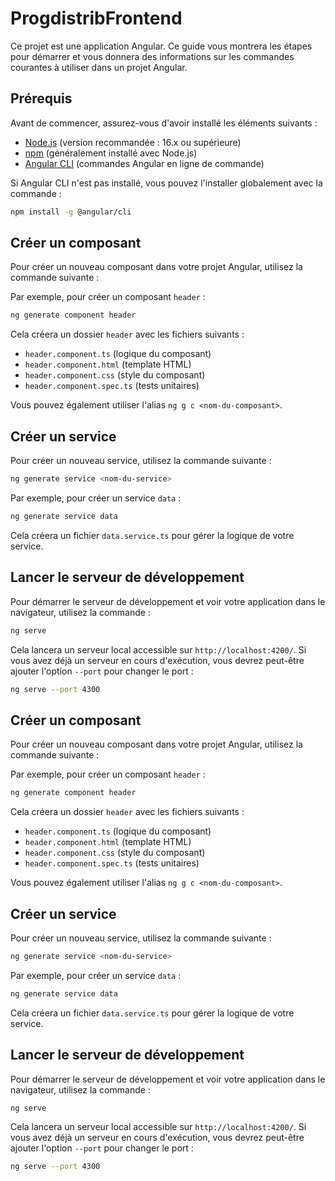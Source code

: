 # ProgdistribFrontend

Ce projet est une application Angular. Ce guide vous montrera les étapes pour démarrer et vous donnera des informations sur les commandes courantes à utiliser dans un projet Angular.

## Prérequis

Avant de commencer, assurez-vous d'avoir installé les éléments suivants :

- [Node.js](https://nodejs.org/) (version recommandée : 16.x ou supérieure)
- [npm](https://www.npmjs.com/) (généralement installé avec Node.js)
- [Angular CLI](https://angular.io/cli) (commandes Angular en ligne de commande)

Si Angular CLI n'est pas installé, vous pouvez l'installer globalement avec la commande :

```bash
npm install -g @angular/cli
```


## Créer un composant

Pour créer un nouveau composant dans votre projet Angular, utilisez la commande suivante :


Par exemple, pour créer un composant `header` :
```bash 
ng generate component header
```

Cela créera un dossier `header` avec les fichiers suivants :

- `header.component.ts` (logique du composant)
- `header.component.html` (template HTML)
- `header.component.css` (style du composant)
- `header.component.spec.ts` (tests unitaires)

Vous pouvez également utiliser l'alias `ng g c <nom-du-composant>`.

## Créer un service

Pour créer un nouveau service, utilisez la commande suivante :
```bash 
ng generate service <nom-du-service>
```

Par exemple, pour créer un service `data` :
```bash 
ng generate service data
```

Cela créera un fichier `data.service.ts` pour gérer la logique de votre service.

## Lancer le serveur de développement

Pour démarrer le serveur de développement et voir votre application dans le navigateur, utilisez la commande :

```bash 
ng serve
```


Cela lancera un serveur local accessible sur `http://localhost:4200/`. Si vous avez déjà un serveur en cours d'exécution, vous devrez peut-être ajouter l'option `--port` pour changer le port :

```bash 
ng serve --port 4300
```


## Créer un composant

Pour créer un nouveau composant dans votre projet Angular, utilisez la commande suivante :


Par exemple, pour créer un composant `header` :
```bash 
ng generate component header
```

Cela créera un dossier `header` avec les fichiers suivants :

- `header.component.ts` (logique du composant)
- `header.component.html` (template HTML)
- `header.component.css` (style du composant)
- `header.component.spec.ts` (tests unitaires)

Vous pouvez également utiliser l'alias `ng g c <nom-du-composant>`.

## Créer un service

Pour créer un nouveau service, utilisez la commande suivante :
```bash 
ng generate service <nom-du-service>
```

Par exemple, pour créer un service `data` :
```bash 
ng generate service data
```

Cela créera un fichier `data.service.ts` pour gérer la logique de votre service.

## Lancer le serveur de développement

Pour démarrer le serveur de développement et voir votre application dans le navigateur, utilisez la commande :

```bash 
ng serve
```


Cela lancera un serveur local accessible sur `http://localhost:4200/`. Si vous avez déjà un serveur en cours d'exécution, vous devrez peut-être ajouter l'option `--port` pour changer le port :

```bash 
ng serve --port 4300
```
